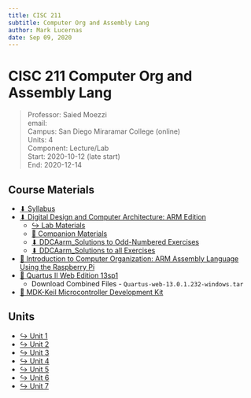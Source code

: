 ```yaml
---
title: CISC 211
subtitle: Computer Org and Assembly Lang
author: Mark Lucernas
date: Sep 09, 2020
---
```



# CISC 211 Computer Org and Assembly Lang
> Professor: Saied Moezzi<br>
> email: <br>
> Campus: San Diego Miraramar College (online)<br>
> Units: 4<br>
> Component: Lecture/Lab<br>
> Start: 2020-10-12 (late start)<br>
> End: 2020-12-14<br>


## Course Materials

- [⬇ Syllabus](file:../../../files/fall-2020/CISC-211/cisc-211_syllabus.pdf)
- [⬇ Digital Design and Computer Architecture: ARM Edition](file:../../../files/fall-2020/CISC-211/DDCAarm.pdf)
  * [↪ Lab Materials](lab_materials)
  * [📄 Companion Materials](https://booksite.elsevier.com/9780128000564/?ISBN=9780128000564)
  * [⬇ DDCAarm_Solutions to Odd-Numbered Exercises](file:../../../files/fall-2020/CISC-211/DDCAarm_solutions_odd.pdf)
  * [⬇ DDCAarm_Solutions to all Exercises](file:../../../files/fall-2020/CISC-211/DDCAarm_solutions_all.pdf)
- [📄 Introduction to Computer Organization: ARM Assembly Language Using the Raspberry Pi](https://bob.cs.sonoma.edu/IntroCompOrg-RPi/intro-co-rpi.html)
- [📄 Quartus II Web Edition 13sp1](https://fpgasoftware.intel.com/13.0sp1/?edition=web&platform=windows&download_manager=dlm3)
  * Download Combined Files - `Quartus-web-13.0.1.232-windows.tar`
- [📄 MDK-Keil Microcontroller Development Kit](http://www2.keil.com/mdk5/install)

## Units

- [↪ Unit 1](unit-1/index)
- [↪ Unit 2](unit-2/index)
- [↪ Unit 3](unit-3/index)
- [↪ Unit 4](unit-4/index)
- [↪ Unit 5](unit-5/index)
- [↪ Unit 6](unit-6/index)
- [↪ Unit 7](unit-7/index)

